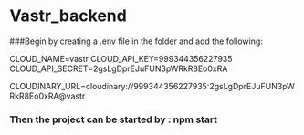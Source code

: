 # Vastr_backend

###Begin by creating a .env file in the folder and add the following:

CLOUD_NAME=vastr
CLOUD_API_KEY=999344356227935
CLOUD_API_SECRET=2gsLgDprEJuFUN3pWRkR8Eo0xRA


CLOUDINARY_URL=cloudinary://999344356227935:2gsLgDprEJuFUN3pWRkR8Eo0xRA@vastr


### Then the project can be started by : npm start



